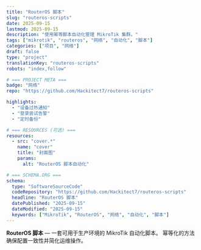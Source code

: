 ```yaml
---
title: "RouterOS 脚本"
slug: "routeros-scripts"
date: 2025-09-15
lastmod: 2025-09-15
description: "使用幂等脚本自动化管理 MikroTik 集群。"
tags: ["mikrotik", "routeros", "网络", "自动化", "脚本"]
categories: ["项目", "网络"]
draft: false
type: "project"
translationKey: "routeros-scripts"
robots: "index,follow"

# === PROJECT META ===
badge: "网络"
repo: "https://github.com/Hackitect7/routeros-scripts"

highlights:
  - "设备过热通知"
  - "登录尝试告警"
  - "定时备份"

# === RESOURCES (可选) ===
resources:
  - src: "cover.*"
    name: "cover"
    title: "封面图"
    params:
      alt: "RouterOS 脚本自动化"

# === SCHEMA.ORG ===
schema:
  type: "SoftwareSourceCode"
  codeRepository: "https://github.com/Hackitect7/routeros-scripts"
  headline: "RouterOS 脚本"
  datePublished: "2025-09-15"
  dateModified: "2025-09-15"
  keywords: ["MikroTik", "RouterOS", "网络", "自动化", "脚本"]
---
```


**RouterOS 脚本** — 一套可用于生产环境的 MikroTik 自动化脚本。
幂等化的方法确保配置一致性并简化运维操作。
